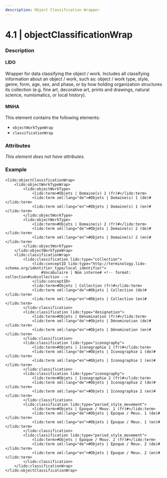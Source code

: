 ```yaml
---
description: Object Classification Wrapper
---
```


# 4.1 \| objectClassificationWrap

### Description

#### LIDO

Wrapper for data classifying the object / work. Includes all classifying information about an object / work, such as: object / work type, style, genre, form, age, sex, and phase, or by how holding organization structures its collection \(e.g. fine art, decorative art, prints and drawings, natural science, numismatics, or local history\).

#### MNHA

This element contains the following elements:

* `objectWorkTypeWrap`
* `classificationWrap`

### Attributes

_This element does not have attributes._

### Example

```markup
<lido:objectClassificationWrap>
    <lido:objectWorkTypeWrap>
        <lido:objectWorkType>
            <lido:term>#Objets | Domaine(s) 1 (fr)#</lido:term>
            <lido:term xml:lang="de">#Objets | Domaine(s) 1 (de)#</lido:term>
            <lido:term xml:lang="en">#Objets | Domaine(s) 1 (en)#</lido:term>
        </lido:objectWorkType>
        <lido:objectWorkType>
            <lido:term>#Objets | Domaine(s) 2 (fr)#</lido:term>
            <lido:term xml:lang="de">#Objets | Domaine(s) 2 (de)#</lido:term>
            <lido:term xml:lang="en">#Objets | Domaine(s) 2 (en)#</lido:term>
        </lido:objectWorkType>
    </lido:objectWorkTypeWrap>
    <lido:classificationWrap>
        <lido:classification lido:type="collection">
            <lido:conceptID lido:type="http://terminology.lido-schema.org/identifier_type/local_identifier">
                #Vocabulaire | Nom interne# <!-- format: collection#subcollection -->
            </lido:conceptID>
            <lido:term>#Objets | Collection (fr)#</lido:term>
            <lido:term xml:lang="de">#Objets | Collection (de)#</lido:term>
            <lido:term xml:lang="en">#Objets | Collection (en)#</lido:term>
        </lido:classification>
        <lido:classification lido:type="designation">
            <lido:term>#Objets | Dénomination (fr)#</lido:term>
            <lido:term xml:lang="de">#Objets | Dénomination (de)#</lido:term>
            <lido:term xml:lang="en">#Objets | Dénomination (en)#</lido:term>
        </lido:classification>
        <lido:classification lido:type="iconography">
            <lido:term>#Objets | Iconographie 1 (fr)#</lido:term>
            <lido:term xml:lang="de">#Objets | Iconographie 1 (de)#</lido:term>
            <lido:term xml:lang="en">#Objets | Iconographie 1 (en)#</lido:term>
        </lido:classification>
        <lido:classification lido:type="iconography">
            <lido:term>#Objets | Iconographie 2 (fr)#</lido:term>
            <lido:term xml:lang="de">#Objets | Iconographie 2 (de)#</lido:term>
            <lido:term xml:lang="en">#Objets | Iconographie 2 (en)#</lido:term>
        </lido:classification>
        <lido:classification lido:type="period_style_movement">
            <lido:term>#Objets | Époque / Mouv. 1 (fr)#</lido:term>
            <lido:term xml:lang="de">#Objets | Époque / Mouv. 1 (de)#</lido:term>
            <lido:term xml:lang="en">#Objets | Époque / Mouv. 1 (en)#</lido:term>
        </lido:classification>
        <lido:classification lido:type="period_style_movement">
            <lido:term>#Objets | Époque / Mouv. 2 (fr)#</lido:term>
            <lido:term xml:lang="de">#Objets | Époque / Mouv. 2 (de)#</lido:term>
            <lido:term xml:lang="en">#Objets | Époque / Mouv. 2 (en)#</lido:term>
        </lido:classification>
    </lido:classificationWrap>
</lido:objectClassificationWrap>
```

